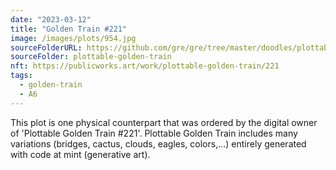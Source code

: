 ```yaml
---
date: "2023-03-12"
title: "Golden Train #221"
image: /images/plots/954.jpg
sourceFolderURL: https://github.com/gre/gre/tree/master/doodles/plottable-golden-train
sourceFolder: plottable-golden-train
nft: https://publicworks.art/work/plottable-golden-train/221
tags:
  - golden-train
  - A6
---
```


This plot is one physical counterpart that was ordered by the digital owner of 'Plottable Golden Train #221'. 
Plottable Golden Train includes many variations (bridges, cactus, clouds, eagles, colors,...) entirely generated with code at mint (generative art).
